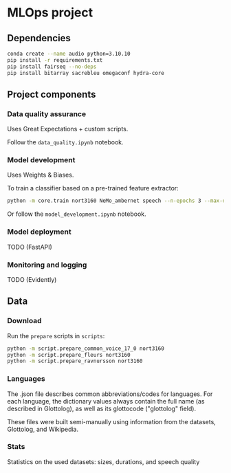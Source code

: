 # MLOps project

## Dependencies

```bash
conda create --name audio python=3.10.10
pip install -r requirements.txt
pip install fairseq --no-deps
pip install bitarray sacrebleu omegaconf hydra-core
```

## Project components

### Data quality assurance

Uses Great Expectations + custom scripts.

Follow the ```data_quality.ipynb``` notebook.

### Model development

Uses Weights & Biases.

To train a classifier based on a pre-trained feature extractor:

```bash
python -m core.train nort3160 NeMo_ambernet speech --n-epochs 3 --max-duration 10 --device cuda:1
```

Or follow the ```model_development.ipynb``` notebook.

### Model deployment

TODO (FastAPI)

### Monitoring and logging

TODO (Evidently)

## Data

### Download

Run the ```prepare``` scripts in ```scripts```:

```bash
python -m script.prepare_common_voice_17_0 nort3160
python -m script.prepare_fleurs nort3160
python -m script.prepare_ravnursson nort3160
```

### Languages

The .json file describes common abbreviations/codes for languages. For each language, the dictionary values always contain the full name (as described in Glottolog), as well as its glottocode ("glottolog" field).

These files were built semi-manually using information from the datasets, Glottolog, and Wikipedia.

### Stats

Statistics on the used datasets: sizes, durations, and speech quality
